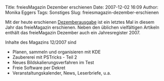Title: freiesMagazin Dezember erschienen
Date: 2007-12-02 16:09
Author: Monika Eggers
Tags: Sonstiges
Slug: freiesmagazin-dezember-erschienen

Mit der heute erschienen
[Dezemberausgabe](ftp://ftp.freiesmagazin.de/2007/freiesMagazin-2007-12.pdf)
ist ein letztes Mal in diesem Jahr das freieMagazin erschienen. Neben
den üblichen vielfältigen Artikeln enthält das freieMagazin Dezember
auch ein Jahresregister 2007.


Inhalte des Magazins 12/2007 sind


-   Planen, sammeln und organisieren mit KDE
-   Zaubererei mit PSTricks - Teil 2
-   Neues Bildskalierungsverfahren im Test
-   Freie Software per Dekret
-   Veranstaltungskalender, News, Leserbriefe, u.a.


<!--break--><!--break-->
